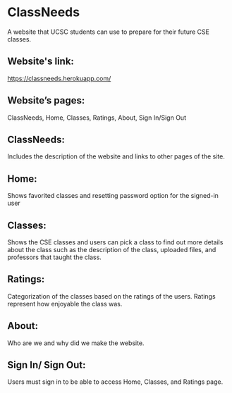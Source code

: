 # ClassNeeds
A website that UCSC students can use to prepare for their future CSE classes.
## Website's link:
https://classneeds.herokuapp.com/
## Website’s pages: 
ClassNeeds, Home, Classes, Ratings, About, Sign In/Sign Out
## ClassNeeds: 
Includes the description of the website and links to other pages of the site.
## Home: 
Shows favorited classes and resetting password option for the signed-in user
## Classes: 
Shows the CSE classes and users can pick a class to find out more details about the class such as the description of the class, uploaded files, and professors that taught the class.
## Ratings: 
Categorization of the classes based on the ratings of the users. Ratings represent how enjoyable the class was.
## About:
Who are we and why did we make the website.
## Sign In/ Sign Out: 
Users must sign in to be able to access Home, Classes, and Ratings page.
